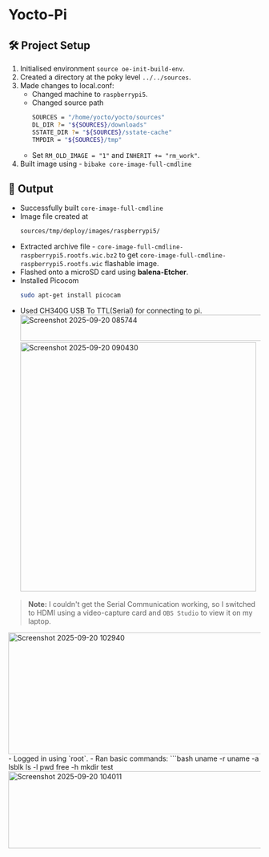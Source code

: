 # Yocto-Pi

## 🛠️ Project Setup
  1. Initialised environment `source oe-init-build-env`.
  2. Created a directory at the poky level `../../sources`.
  3. Made changes to local.conf:
     - Changed machine to `raspberrypi5`.
     - Changed source path
       ```bash
       SOURCES = "/home/yocto/yocto/sources"
       DL_DIR ?= "${SOURCES}/downloads"
       SSTATE_DIR ?= "${SOURCES}/sstate-cache"
       TMPDIR = "${SOURCES}/tmp"
     - Set `RM_OLD_IMAGE = "1"` and `INHERIT += "rm_work"`.
   4. Built image using - `bibake core-image-full-cmdline`

## 📂 Output
  - Successfully built `core-image-full-cmdline`
  - Image file created at
    ```bash
    sources/tmp/deploy/images/raspberrypi5/
  - Extracted archive file - `core-image-full-cmdline-raspberrypi5.rootfs.wic.bz2` to get `core-image-full-cmdline-raspberrypi5.rootfs.wic` flashable image.
  - Flashed onto a microSD card using **balena-Etcher**.
  - Installed Picocom
    ```bash
    sudo apt-get install picocam
  - Used CH340G USB To TTL(Serial) for connecting to pi.
    <img width="572" height="52" alt="Screenshot 2025-09-20 085744" src="https://github.com/user-attachments/assets/95f21292-648f-49e1-8846-019a73b1b3cc" />
    <img width="471" height="497" alt="Screenshot 2025-09-20 090430" src="https://github.com/user-attachments/assets/9d0b62fd-6a04-44b9-8f12-c0375f3dd495" />


> **Note:** I couldn't get the Serial Communication working, so I switched to HDMI using a video-capture card and `OBS Studio` to view it on my laptop.
  <img width="625" height="243" alt="Screenshot 2025-09-20 102940" src="https://github.com/user-attachments/assets/6fc6ada1-06c7-4c71-9c01-2df7f07cc64d" />
  - Logged in using `root`.
  - Ran basic commands:
    ```bash
    uname -r
    uname -a
    lsblk
    ls -l
    pwd
    free -h
    mkdir test
  <img width="546" height="154" alt="Screenshot 2025-09-20 104011" src="https://github.com/user-attachments/assets/2c75eb61-2a08-4bd7-80ec-541a9ae5e3cd" />



    
